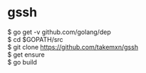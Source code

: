 # gssh  
$ go get -v github.com/golang/dep  
$ cd $GOPATH/src  
$ git clone https://github.com/takemxn/gssh  
$ get ensure  
$ go build  
